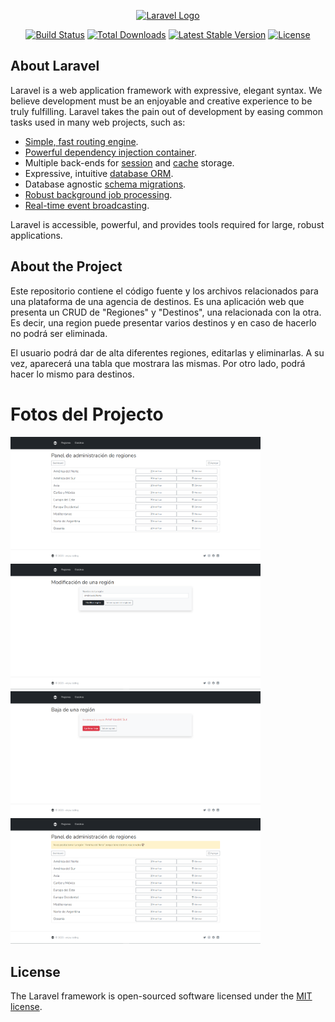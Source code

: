 <p align="center"><a href="https://laravel.com" target="_blank"><img src="https://raw.githubusercontent.com/laravel/art/master/logo-lockup/5%20SVG/2%20CMYK/1%20Full%20Color/laravel-logolockup-cmyk-red.svg" width="400" alt="Laravel Logo"></a></p>

<p align="center">
<a href="https://github.com/laravel/framework/actions"><img src="https://github.com/laravel/framework/workflows/tests/badge.svg" alt="Build Status"></a>
<a href="https://packagist.org/packages/laravel/framework"><img src="https://img.shields.io/packagist/dt/laravel/framework" alt="Total Downloads"></a>
<a href="https://packagist.org/packages/laravel/framework"><img src="https://img.shields.io/packagist/v/laravel/framework" alt="Latest Stable Version"></a>
<a href="https://packagist.org/packages/laravel/framework"><img src="https://img.shields.io/packagist/l/laravel/framework" alt="License"></a>
</p>

## About Laravel

Laravel is a web application framework with expressive, elegant syntax. We believe development must be an enjoyable and creative experience to be truly fulfilling. Laravel takes the pain out of development by easing common tasks used in many web projects, such as:

- [Simple, fast routing engine](https://laravel.com/docs/routing).
- [Powerful dependency injection container](https://laravel.com/docs/container).
- Multiple back-ends for [session](https://laravel.com/docs/session) and [cache](https://laravel.com/docs/cache) storage.
- Expressive, intuitive [database ORM](https://laravel.com/docs/eloquent).
- Database agnostic [schema migrations](https://laravel.com/docs/migrations).
- [Robust background job processing](https://laravel.com/docs/queues).
- [Real-time event broadcasting](https://laravel.com/docs/broadcasting).

Laravel is accessible, powerful, and provides tools required for large, robust applications.

## About the Project

Este repositorio contiene el código fuente y los archivos relacionados para una plataforma de una agencia de destinos. Es una aplicación web que presenta un CRUD de "Regiones" y "Destinos", una relacionada con la otra. Es decir, una region puede presentar varios destinos y en caso de hacerlo no podrá ser eliminada. 

El usuario podrá dar de alta diferentes regiones, editarlas y eliminarlas. A su vez, aparecerá una tabla que mostrara las mismas. Por otro lado, podrá hacer lo mismo para destinos. 

# Fotos del Projecto

<img src="/public/imagenes/agencia_project.png" width="400" alt="foto_proyecto">
<img src="/public/imagenes/update_agencia_project.png" width="400" alt="foto_proyecto">
<img src="/public/imagenes/delete_agencia_project.png" width="400" alt="foto_proyecto">
<img src="/public/imagenes/check_delete_agencia_project.png" width="400" alt="foto_proyecto">

## License

The Laravel framework is open-sourced software licensed under the [MIT license](https://opensource.org/licenses/MIT).
